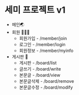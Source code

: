 # 세미 프로젝트 v1
+ 메인🌏
+ 회원 👩🏻‍💻
  + 회원가입 - /member/join
  + 로그인 - /member/login
  + 회원정보 - /member/myinfo
+ 게시판 📄
  + 게시판 - /board/list
  + 글쓰기 - /board/write
  + 본문글 - /board/view
  + 본문글삭제 - /board/remove
  + 본문글수정 - /board/modify